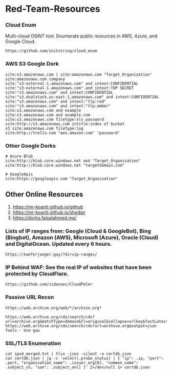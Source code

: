 # Red-Team-Resources

### Cloud Enum
Multi-cloud OSINT tool. Enumerate public resources in AWS, Azure, and Google Cloud.
```
https://github.com/initstring/cloud_enum
```
### AWS S3 Google Dork
```
site:s3.amazonaws.com | site:amazonaws.com "Target_Organization"
site:amazonaws.com company
site:"s3-external-1.amazonaws.com" and intext:CONFIDENTIAL
site:"s3-external-1.amazonaws.com" and intext:TOP SECRET
site:"s3.amazonaws.com" and intext:CONFIDENTIAL
site:"s3.dualstack.us-east-1.amazonaws.com" and intext:CONFIDENTIAL
site:"s3.amazonaws.com" and intext:"tlp:red"
site:"s3.amazonaws.com" and intext:"tlp:amber"
site:s3.amazonaws.com and example
site:s3.amazonaws.com and example.com
site:s3.amazonaws.com filetype:xls password
site:http://s3.amazonaws.com intitle:index of bucket
s3 site:amazonaws.com filetype:log
site:http://trello.com "aws.amazon.com" "password"
```

### Other Google Dorks
```
# Azure Blob
site:http://blob.core.windows.net and "Target_Organization"
site:http://blob.core.windows.net "targetdomain.com"

# GoogleApis
site:https://googleapis.com "Target_Organization"
```
## Other Online Resources
1. https://mr-koanti.github.io/github
2. https://mr-koanti.github.io/shodan
3. https://dorks.faisalahmed.me/

### Lists of IP ranges from: Google (Cloud & GoogleBot), Bing (Bingbot), Amazon (AWS), Microsoft (Azure), Oracle (Cloud) and DigitalOcean. Updated every 6 hours.
```
https://kaeferjaeger.gay/?dir=ip-ranges/
```
### IP Behind WAF: See the real IP of websites that have been protected by CloudFlare.
```
https://github.com/zidansec/CloudPeler
```

### Passive URL Recon
```
https://web.archive.org/web/*/archive.org*

https://web.archive.org/cdx/search/cdx?url=archive.org&matchType=domain&fl=original&collapse=urlkey&fastLatest=true
https://web.archive.org/cdx/search/cdx?url=archive.org&output=json
Tools - Use gau
```

### SSL/TLS Enumeration
```
cat ipv4_merged.txt | tlsx -json -silent -o certdb.json
cat certdb.json | jq -c 'select(.probe_status) | { "ip": .ip, "port": .port, "organization_name": .issuer_org[0], "common_name": .subject_cn, "san": .subject_an[] }' 2>/dev/null 1> certdb.json
```
